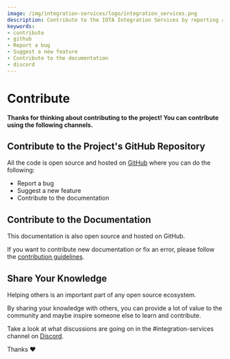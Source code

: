 ```yaml
---
image: /img/integration-services/logo/integration_services.png
description: Contribute to the IOTA Integration Services by reporting a bug, suggesting a feature, contributing to the documentation or sharing your knowledge with others.
keywords:
- contribute
- github
- Report a bug
- Suggest a new feature
- Contribute to the documentation
- discord
---
```

# Contribute

**Thanks for thinking about contributing to the project! You can contribute using the following channels.**

## Contribute to the Project's GitHub Repository

All the code is open source and hosted on [GitHub](https://github.com/iotaledger/integration-services) where you can do the following:

- Report a bug
- Suggest a new feature
- Contribute to the documentation

## Contribute to the Documentation

This documentation is also open source and hosted on GitHub.

If you want to contribute new documentation or fix an error, please follow the [contribution guidelines](https://github.com/iotaledger/documentation/blob/develop/.github/CONTRIBUTING.md).

## Share Your Knowledge

Helping others is an important part of any open source ecosystem.

By sharing your knowledge with others, you can provide a lot of value to the community and maybe inspire someone else to learn and contribute.

Take a look at what discussions are going on in the #integration-services channel on [Discord](https://discord.iota.org).

Thanks :heart: